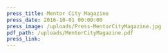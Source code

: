 ```yaml
---
press_title: Mentor City Magazine
press_date: 2016-10-01 00:00:00
press_image: /uploads/Press-MentorCityMagazine.jpg
pdf_path: /uploads/MentorCityMagazine.pdf
press_link:
---
```

